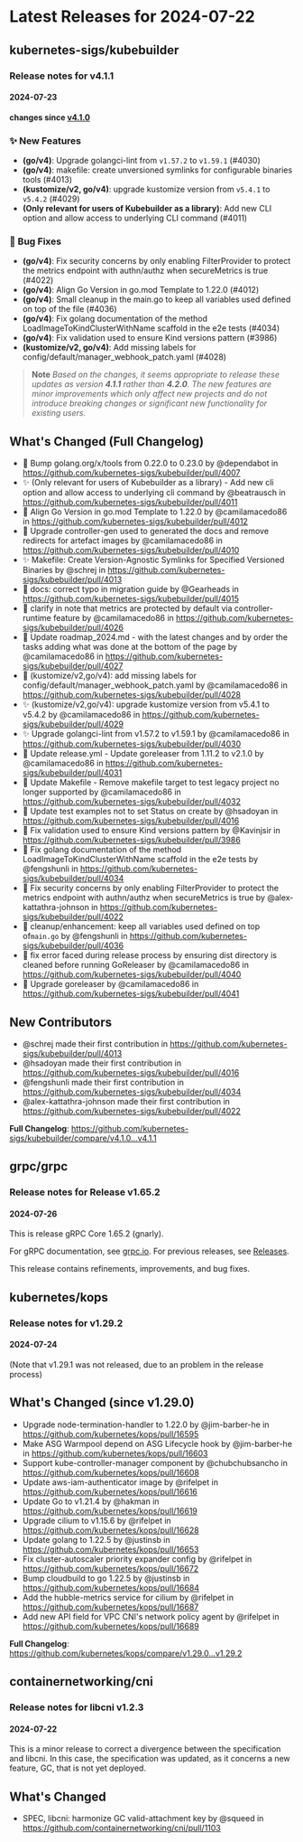 # Latest Releases for 2024-07-22  
## kubernetes-sigs/kubebuilder  
### Release notes for v4.1.1  
#### 2024-07-23  
**changes since [v4.1.0](https://github.com/kubernetes-sigs/kubebuilder/releases/v4.1.0)**

### ✨ New Features
- **(go/v4)**: Upgrade golangci-lint from `v1.57.2` to `v1.59.1` (#4030)
- **(go/v4)**: makefile: create unversioned symlinks for configurable binaries tools (#4013)
- **(kustomize/v2, go/v4)**: upgrade kustomize version from `v5.4.1` to `v5.4.2` (#4029)
- **(Only relevant for users of Kubebuilder as a library)**: Add new CLI option and allow access to underlying CLI command (#4011)

### 🐛 Bug Fixes
- **(go/v4)**: Fix security concerns by only enabling FilterProvider to protect the metrics endpoint with authn/authz when secureMetrics is true (#4022)
- **(go/v4)**: Align Go Version in go.mod Template to 1.22.0 (#4012)
- **(go/v4)**: Small cleanup in the main.go to keep all variables used defined on top of the file (#4036)
- **(go/v4)**: Fix golang documentation of the method LoadImageToKindClusterWithName scaffold in the e2e tests (#4034)
- **(go/v4)**: Fix validation used to ensure Kind versions pattern (#3986)
- **(kustomize/v2, go/v4)**: Add missing labels for config/default/manager_webhook_patch.yaml (#4028)

> **Note** _Based on the changes, it seems appropriate to release these updates as version **4.1.1** rather than **4.2.0**. The new features are minor improvements which only affect new projects and do not introduce breaking changes or significant new functionality for existing users._

## What's Changed (Full Changelog)

* 🌱  Bump golang.org/x/tools from 0.22.0 to 0.23.0 by @dependabot in https://github.com/kubernetes-sigs/kubebuilder/pull/4007
* ✨ (Only relevant for users of Kubebuilder as a library) - Add new cli option and allow access to underlying cli command by @beatrausch in https://github.com/kubernetes-sigs/kubebuilder/pull/4011
* 🐛 Align Go Version in go.mod Template to 1.22.0 by @camilamacedo86 in https://github.com/kubernetes-sigs/kubebuilder/pull/4012
* 📖 Upgrade controller-gen used to generated the docs and remove redirects for artefact images  by @camilamacedo86 in https://github.com/kubernetes-sigs/kubebuilder/pull/4010
* ✨ Makefile: Create Version-Agnostic Symlinks for Specified Versioned Binaries by @schrej in https://github.com/kubernetes-sigs/kubebuilder/pull/4013
* 📖 docs: correct typo in migration guide by @Gearheads in https://github.com/kubernetes-sigs/kubebuilder/pull/4015
* 📖 clarify in note that metrics are protected by default via controller-runtime feature by @camilamacedo86 in https://github.com/kubernetes-sigs/kubebuilder/pull/4026
* 📖 Update roadmap_2024.md - with the latest changes and by order the tasks adding what was done at the bottom of the page by @camilamacedo86 in https://github.com/kubernetes-sigs/kubebuilder/pull/4027
* 🐛 (kustomize/v2,go/v4): add missing labels for config/default/manager_webhook_patch.yaml by @camilamacedo86 in https://github.com/kubernetes-sigs/kubebuilder/pull/4028
* ✨ (kustomize/v2,go/v4): upgrade kustomize version from v5.4.1 to v5.4.2 by @camilamacedo86 in https://github.com/kubernetes-sigs/kubebuilder/pull/4029
* ✨ Upgrade golangci-lint from v1.57.2 to v1.59.1 by @camilamacedo86 in https://github.com/kubernetes-sigs/kubebuilder/pull/4030
* 🌱 Update release.yml - Update goreleaser from 1.11.2 to v2.1.0 by @camilamacedo86 in https://github.com/kubernetes-sigs/kubebuilder/pull/4031
* 🌱 Update Makefile - Remove makefile target to test legacy project no longer supported by @camilamacedo86 in https://github.com/kubernetes-sigs/kubebuilder/pull/4032
* 📖 Update test examples not to set Status on create by @hsadoyan in https://github.com/kubernetes-sigs/kubebuilder/pull/4016
* 🐛 Fix validation used to ensure Kind versions pattern by @Kavinjsir in https://github.com/kubernetes-sigs/kubebuilder/pull/3986
* 🐛 Fix golang documentation of the method LoadImageToKindClusterWithName  scaffold in the e2e tests by @fengshunli in https://github.com/kubernetes-sigs/kubebuilder/pull/4034
* 🐛 Fix security concerns by only enabling FilterProvider to protect the metrics endpoint with authn/authz when secureMetrics is true by @alex-kattathra-johnson in https://github.com/kubernetes-sigs/kubebuilder/pull/4022
* 🐛 cleanup/enhancement: keep all variables used defined on top of`main.go` by @fengshunli in https://github.com/kubernetes-sigs/kubebuilder/pull/4036
* 🌱 fix error faced during release process by ensuring dist directory is cleaned before running GoReleaser by @camilamacedo86 in https://github.com/kubernetes-sigs/kubebuilder/pull/4040
* 🌱 Upgrade goreleaser by @camilamacedo86 in https://github.com/kubernetes-sigs/kubebuilder/pull/4041

## New Contributors
* @schrej made their first contribution in https://github.com/kubernetes-sigs/kubebuilder/pull/4013
* @hsadoyan made their first contribution in https://github.com/kubernetes-sigs/kubebuilder/pull/4016
* @fengshunli made their first contribution in https://github.com/kubernetes-sigs/kubebuilder/pull/4034
* @alex-kattathra-johnson made their first contribution in https://github.com/kubernetes-sigs/kubebuilder/pull/4022

**Full Changelog**: https://github.com/kubernetes-sigs/kubebuilder/compare/v4.1.0...v4.1.1
  
## grpc/grpc  
### Release notes for Release v1.65.2  
#### 2024-07-26  
This is release gRPC Core 1.65.2 (gnarly).

For gRPC documentation, see [grpc.io](https://grpc.io/). For previous releases, see [Releases](https://github.com/grpc/grpc/releases).

This release contains refinements, improvements, and bug fixes.
  
## kubernetes/kops  
### Release notes for v1.29.2  
#### 2024-07-24  
(Note that v1.29.1 was not released, due to an problem in the release process)

## What's Changed (since v1.29.0)

* Upgrade node-termination-handler to 1.22.0 by @jim-barber-he in https://github.com/kubernetes/kops/pull/16595
* Make ASG Warmpool depend on ASG Lifecycle hook by @jim-barber-he in https://github.com/kubernetes/kops/pull/16603
* Support kube-controller-manager component by @chubchubsancho in https://github.com/kubernetes/kops/pull/16608
* Update aws-iam-authenticator image by @rifelpet in https://github.com/kubernetes/kops/pull/16616
* Update Go to v1.21.4 by @hakman in https://github.com/kubernetes/kops/pull/16619
* Upgrade cilium to v1.15.6 by @rifelpet in https://github.com/kubernetes/kops/pull/16628
* Update golang to 1.22.5 by @justinsb in https://github.com/kubernetes/kops/pull/16653
* Fix cluster-autoscaler priority expander config by @rifelpet in https://github.com/kubernetes/kops/pull/16672
* Bump cloudbuild to go 1.22.5 by @justinsb in https://github.com/kubernetes/kops/pull/16684
* Add the hubble-metrics service for cilium by @rifelpet in https://github.com/kubernetes/kops/pull/16687
* Add new API field for VPC CNI's network policy agent by @rifelpet in https://github.com/kubernetes/kops/pull/16689


**Full Changelog**: https://github.com/kubernetes/kops/compare/v1.29.0...v1.29.2  
## containernetworking/cni  
### Release notes for libcni v1.2.3  
#### 2024-07-22  
This is a minor release to correct a divergence between the specification and libcni. In this case, the specification was updated, as it concerns a new feature, GC, that is not yet deployed.

## What's Changed
* SPEC, libcni: harmonize GC valid-attachment key by @squeed in https://github.com/containernetworking/cni/pull/1103

  
